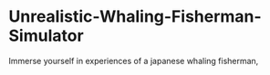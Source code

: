 # Unrealistic-Whaling-Fisherman-Simulator
Immerse yourself in experiences of a japanese whaling fisherman,
